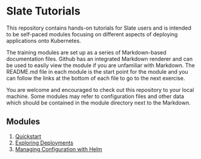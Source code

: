 # Slate Tutorials

This repository contains hands-on tutorials for Slate users and is intended to be self-paced
modules focusing on different aspects of deploying applications onto Kubernetes.

The training modules are set up as a series of Markdown-based documentation files. Github has
an integrated Markdown renderer and can be used to easily view the module if you are unfamiliar
with Markdown. The README.md file in each module is the start point for the module and you can
follow the links at the bottom of each file to go to the next exercise.

You are welcome and encouraged to check out this repository to your local machine. Some modules
may refer to configuration files and other data which should be contained in the module directory
next to the Markdown.

## Modules

1. [Quickstart](modules/01_Quickstart/README.md)
2. [Exploring Deployments](modules/02_Exploring_Deployments/README.md)
3. [Managing Configuration with Helm](modules/03_Managing_Configuration/README.md)
